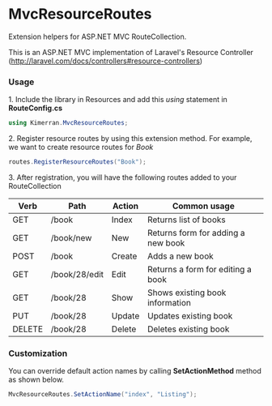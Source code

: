 MvcResourceRoutes
=================

Extension helpers for ASP.NET MVC RouteCollection.

This is an ASP.NET MVC implementation of Laravel's Resource Controller (http://laravel.com/docs/controllers#resource-controllers)

### Usage
1\. Include the library in Resources and add this *using* statement in __RouteConfig.cs__
```csharp
using Kimerran.MvcResourceRoutes;

```
  
  
2\. Register resource routes by using this extension method. For example, we want to create resource routes for *Book*
```csharp
routes.RegisterResourceRoutes("Book");
```

3\. After registration, you will have the following routes added to your RouteCollection

Verb          | Path          | Action  | Common usage
------------- | ------------- | ------- | ------------
GET           | /book         | Index   | Returns list of books
GET           | /book/new     | New     | Returns form for adding a new book
POST          | /book         | Create  | Adds a new book
GET           | /book/28/edit | Edit    | Returns a form for editing a book
GET           | /book/28      | Show    | Shows existing book information
PUT           | /book/28      | Update  | Updates existing book
DELETE        | /book/28      | Delete  | Deletes existing book


### Customization

You can override default action names by calling __SetActionMethod__ method as shown below.
```csharp
MvcResourceRoutes.SetActionName("index", "Listing");
```
